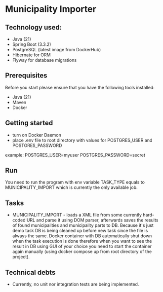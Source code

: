# Municipality Importer

## Technology used:
- Java (21)
- Spring Boot (3.3.2)
- PostgreSQL (latest image from DockerHub)
- Hibernate for ORM
- Flyway for database migrations

## Prerequisites
Before you start please ensure that you have the following tools installed:
- Java (21)
- Maven
- Docker
## Getting started
-  turn on Docker Daemon
-  place .env file to root directory with values for POSTGRES_USER and POSTGRES_PASSWORD

example:
POSTGRES_USER=myuser
POSTGRES_PASSWORD=secret


## Run
You need to run the program with env variable TASK_TYPE equals to MUNICIPALITY_IMPORT which is currently the only available job.

## Tasks 
- MUNICIPALITY_IMPORT - loads a XML file from some currently hard-coded URL and parse it using DOM parser, afterwards saves the results of found municipalities and municipality parts to DB. Because it's just demo task DB is being cleaned up before new task since the file is always the same. Docker container with DB automatically shut down when the task execution is done therefore when you want to see the result in DB using GUI of your choice you need to start the container again manually (using docker compose up from root directory of the project).

## Technical debts
- Currently, no unit nor integration tests are being implemented.






